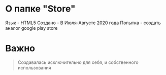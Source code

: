 # О папке "Store"
Язык - HTML5
Создано - В Июля-Августе 2020 года
Попытка - создать аналог google play store
# Важно
>Создавалась исключительно для себя, и собственного использования
